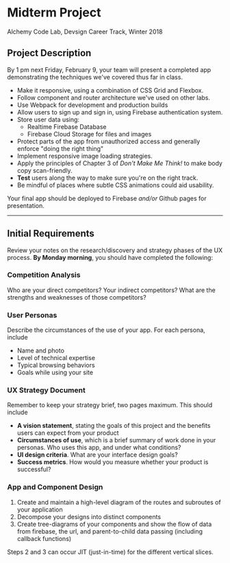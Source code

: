 # Midterm Project

Alchemy Code Lab, Devsign Career Track, Winter 2018

## Project Description

By 1 pm next Friday, February 9, your team will present a completed app demonstrating the techniques we've covered thus far in class.

* Make it responsive, using a combination of CSS Grid and Flexbox.
* Follow component and router architecture we've used on other labs.
* Use Webpack for development and production builds
* Allow users to sign up and sign in, using Firebase authentication system.
* Store user data using:
  * Realtime Firebase Database
  * Firebase Cloud Storage for files and images
* Protect parts of the app from unauthorized access and generally enforce "doing the right thing"
* Implement responsive image loading strategies.
* Apply the principles of Chapter 3 of *Don't Make Me Think!* to make body copy scan-friendly.
* **Test** users along the way to make sure you're on the right track.
* Be mindful of places where subtle CSS animations could aid usability.

Your final app should be deployed to Firebase _and/or_ Github pages for presentation.

---

## Initial Requirements

Review your notes on the research/discovery and strategy phases of the UX process. **By Monday morning**, you should have completed the following:

### Competition Analysis

Who are your direct competitors? Your indirect competitors? What are the strengths and weaknesses of those competitors?

### User Personas

Describe the circumstances of the use of your app. For each persona, include

* Name and photo
* Level of technical expertise
* Typical browsing behaviors
* Goals while using your site

### UX Strategy Document

Remember to keep your strategy brief, two pages maximum. This should include

* **A vision statement**, stating the goals of this project and the benefits users can expect from your product
* **Circumstances of use**, which is a brief summary of work done in your personas. Who uses this app, and under what conditions?
* **UI design criteria**. What are your interface design goals?
* **Success metrics**. How would you measure whether your product is successful?

### App and Component Design

1. Create and maintain a high-level diagram of the routes and subroutes of your application
1. Decompose your designs into distinct components
1. Create tree-diagrams of your components and show the flow of data from firebase, the url, and parent-to-child data passing (including callback functions)

Steps 2 and 3 can occur JIT (just-in-time) for the different vertical slices.
